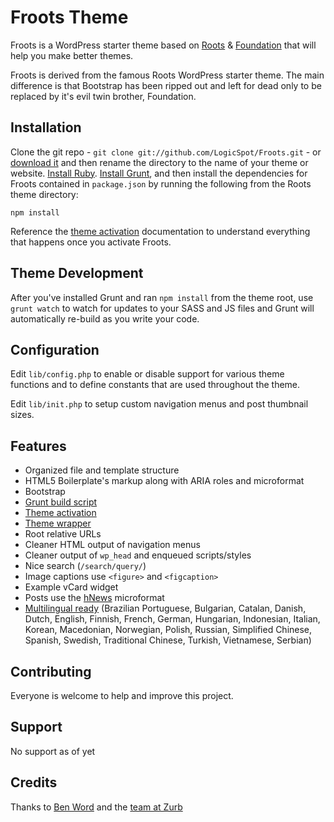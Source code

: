 # Froots Theme

Froots is a WordPress starter theme based on [Roots](http://roots.io/) & [Foundation](http://foundation.zurb.com) that will help you make better themes.

Froots is derived from the famous Roots WordPress starter theme. The main difference is that Bootstrap has been ripped out and left for dead only to be replaced by it's evil twin brother, Foundation.

## Installation

Clone the git repo - `git clone git://github.com/LogicSpot/Froots.git` - or [download it](https://github.com/LogicSpot/Froots/archive/master.zip) and then rename the directory to the name of your theme or website. [Install Ruby](http://rubyinstaller.org/). [Install Grunt](http://gruntjs.com/getting-started), and then install the dependencies for Froots contained in `package.json` by running the following from the Roots theme directory:

```
npm install
```

Reference the [theme activation](http://roots.io/roots-101/#theme-activation) documentation to understand everything that happens once you activate Froots.

## Theme Development

After you've installed Grunt and ran `npm install` from the theme root, use `grunt watch` to watch for updates to your SASS and JS files and Grunt will automatically re-build as you write your code.

## Configuration

Edit `lib/config.php` to enable or disable support for various theme functions and to define constants that are used throughout the theme.

Edit `lib/init.php` to setup custom navigation menus and post thumbnail sizes.


## Features

* Organized file and template structure
* HTML5 Boilerplate's markup along with ARIA roles and microformat
* Bootstrap
* [Grunt build script](http://roots.io/using-grunt-for-wordpress-theme-development/)
* [Theme activation](http://roots.io/froots-101/#theme-activation)
* [Theme wrapper](http://roots.io/an-introduction-to-the-froots-theme-wrapper/)
* Root relative URLs
* Cleaner HTML output of navigation menus
* Cleaner output of `wp_head` and enqueued scripts/styles
* Nice search (`/search/query/`)
* Image captions use `<figure>` and `<figcaption>`
* Example vCard widget
* Posts use the [hNews](http://microformats.org/wiki/hnews) microformat
* [Multilingual ready](http://roots.io/wpml/) (Brazilian Portuguese, Bulgarian, Catalan, Danish, Dutch, English, Finnish, French, German, Hungarian, Indonesian, Italian, Korean, Macedonian, Norwegian, Polish, Russian, Simplified Chinese, Spanish, Swedish, Traditional Chinese, Turkish, Vietnamese, Serbian)

## Contributing

Everyone is welcome to help and improve this project.

## Support

No support as of yet

## Credits

Thanks to [Ben Word](http://roots.io/author/benword/) and the [team at Zurb](http://foundation.zurb.com/)
